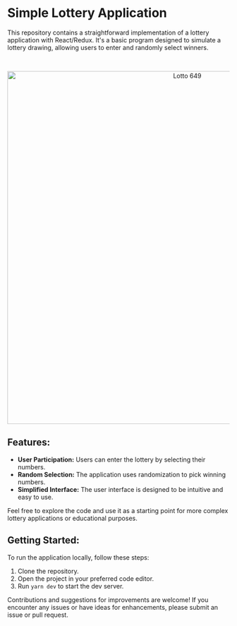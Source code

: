 # Simple Lottery Application

This repository contains a straightforward implementation of a lottery application with React/Redux. It's a basic program designed to simulate a lottery drawing, allowing users to enter and randomly select winners.

<br/>
<p align="center">
  <img width="800" alt="Lotto 649" src="https://github.com/masoudmanson/lotto-max/assets/927990/cff08b78-fd84-42c7-a0c2-a4ab9b773570">
</p>

## Features:
- **User Participation:** Users can enter the lottery by selecting their numbers.
- **Random Selection:** The application uses randomization to pick winning numbers.
- **Simplified Interface:** The user interface is designed to be intuitive and easy to use.

Feel free to explore the code and use it as a starting point for more complex lottery applications or educational purposes.

## Getting Started:
To run the application locally, follow these steps:
1. Clone the repository.
2. Open the project in your preferred code editor.
3. Run `yarn dev` to start the dev server.

Contributions and suggestions for improvements are welcome! If you encounter any issues or have ideas for enhancements, please submit an issue or pull request.
